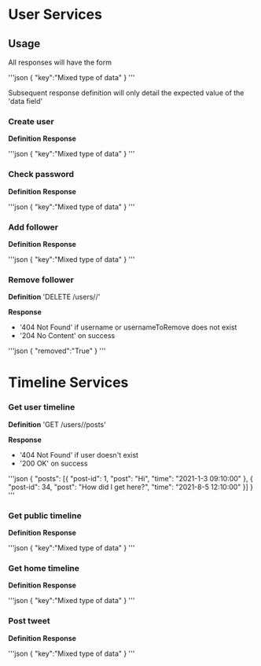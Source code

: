 # User Services

## Usage

All responses will have the form

'''json
{
	"key":"Mixed type of data"
}
'''

Subsequent response definition will only detail the expected value of the 'data field'

### Create user
**Definition**
**Response**

'''json
{
	"key":"Mixed type of data"
}
'''

### Check password
**Definition**
**Response**

'''json
{
	"key":"Mixed type of data"
}
'''

### Add follower
**Definition**
**Response**

'''json
{
	"key":"Mixed type of data"
}
'''

### Remove follower
**Definition**
'DELETE /users/<username>/<usernameToRemove>'

**Response**
- '404 Not Found' if username or usernameToRemove does not exist
- '204 No Content' on success

'''json
{
	"removed":"True"
}
'''

# Timeline Services
### Get user timeline
**Definition**
'GET /users/<username>/posts'

**Response**
- '404 Not Found' if  user doesn't exist
- '200 OK' on success

'''json
{
	"posts": [{
	"post-id": 1,
	"post": "Hi",
	"time": "2021-1-3 09:10:00"
	},
	{
	"post-id": 34,
	"post": "How did I get here?",
	"time": "2021-8-5 12:10:00"
	}]
}
'''

### Get public timeline
**Definition**
**Response**

'''json
{
	"key":"Mixed type of data"
}
'''

### Get home timeline
**Definition**
**Response**

'''json
{
	"key":"Mixed type of data"
}
'''

### Post tweet
**Definition**
**Response**

'''json
{
	"key":"Mixed type of data"
}
'''
